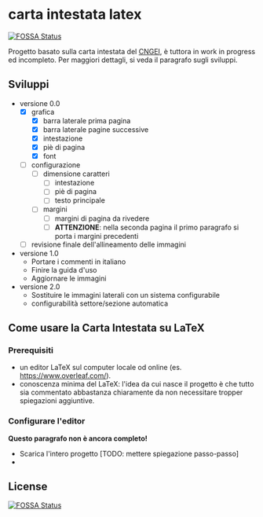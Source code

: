 # carta intestata latex
[![FOSSA Status](https://app.fossa.com/api/projects/git%2Bgithub.com%2Fscouting4bot%2Fcarta_intestata_latex.svg?type=shield)](https://app.fossa.com/projects/git%2Bgithub.com%2Fscouting4bot%2Fcarta_intestata_latex?ref=badge_shield)

Progetto basato sulla carta intestata del [CNGEI](https://cngei.it/), è tuttora in work in progress ed incompleto. Per maggiori dettagli, si veda il paragrafo sugli sviluppi.

## Sviluppi
 - versione 0.0
   - [x] grafica
     - [x] barra laterale prima pagina
     - [x] barra laterale pagine successive
     - [x] intestazione
     - [x] piè di pagina
     - [x] font
   - [ ] configurazione
     - [ ] dimensione caratteri
		  - [ ] intestazione
		  - [ ] piè di pagina
		  - [ ] testo principale
     - [ ] margini
       - [ ] margini di pagina da rivedere
       - [ ] **ATTENZIONE**: nella seconda pagina il primo paragrafo si porta i margini precedenti
    - [ ] revisione finale dell'allineamento delle immagini
 - versione 1.0
   - Portare i commenti in italiano
   - Finire la guida d'uso
   - Aggiornare le immagini
 - versione 2.0
   - Sostituire le immagini laterali con un sistema configurabile
   - configurabilità settore/sezione automatica

## Come usare la Carta Intestata su LaTeX
### Prerequisiti
- un editor LaTeX sul computer locale od online (es. https://www.overleaf.com/).
- conoscenza minima del LaTeX: l'idea da cui nasce il progetto è che tutto sia commentato abbastanza chiaramente da non necessitare tropper spiegazioni aggiuntive.
### Configurare l'editor
**Questo paragrafo non è ancora completo!**
- Scarica l'intero progetto [TODO: mettere spiegazione passo-passo]
- 


## License
[![FOSSA Status](https://app.fossa.com/api/projects/git%2Bgithub.com%2Fscouting4bot%2Fcarta_intestata_latex.svg?type=large)](https://app.fossa.com/projects/git%2Bgithub.com%2Fscouting4bot%2Fcarta_intestata_latex?ref=badge_large)